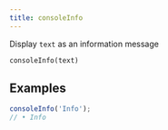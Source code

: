 ```yaml
---
title: consoleInfo
---
```


<div class="lead">
  Display <code>text</code> as an information message
</div>

`consoleInfo(text)`

## Examples

```js
consoleInfo('Info');
// • Info
```
